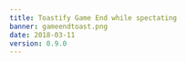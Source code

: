 ```yaml
---
title: Toastify Game End while spectating
banner: gameendtoast.png
date: 2018-03-11
version: 0.9.0
---
```

